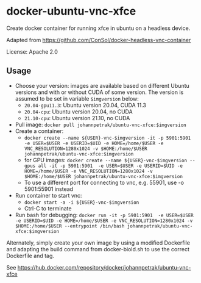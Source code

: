# docker-ubuntu-vnc-xfce 

Create docker container for running xfce in ubuntu on a headless device.

Adapted from https://github.com/ConSol/docker-headless-vnc-container

License: Apache 2.0 

## Usage

* Choose your version: images are available based on different Ubuntu versions and with or without CUDA of some version. The version
  is assumed to be set in variable `$imgversion` below:
  * `20.04-gpu11.3`: Ubuntu version 20.04, CUDA 11.3
  * `20.04-cpu`: Ubuntu version 20.04, no CUDA
  * `21.10-cpu`: Ubuntu version 21.10, no CUDA
* Pull image: `docker pull johannpetrak/ubuntu-vnc-xfce:$imgversion` 
* Create a container: 
  * `docker create --name ${USER}-vnc-$imgversion -it -p 5901:5901  -e USER=$USER -e USERID=$UID -e HOME=/home/$USER -e VNC_RESOLUTION=1280x1024 -v $HOME:/home/$USER johannpetrak/ubuntu-vnc-xfce:$imgversion`
  * for GPU images: `docker create --name ${USER}-vnc-$imgversion --gpus all -it -p 5901:5901  -e USER=$USER -e USERID=$UID -e HOME=/home/$USER -e VNC_RESOLUTION=1280x1024 -v $HOME:/home/$USER johannpetrak/ubuntu-vnc-xfce:$imgversion`
  * To use a different port for connecting to vnc, e.g. 55901, use -o 5901:55901 instead
* Run container to start vnc:
  * `docker start -a -i ${USER}-vnc-$imgversion`
  * Ctrl-C to terminate
* Run bash for debugging: `docker run -it -p 5901:5901  -e USER=$USER -e USERID=$UID -e HOME=/home/$USER -e VNC_RESOLUTION=1280x1024 -v $HOME:/home/$USER --entrypoint /bin/bash johannpetrak/ubuntu-vnc-xfce:$imgversion`

Alternately, simply create your own image by using a modified Dockerfile and adapting the build command from docker-biold.sh to use the correct Dockerfile and tag.

See https://hub.docker.com/repository/docker/johannpetrak/ubuntu-vnc-xfce
